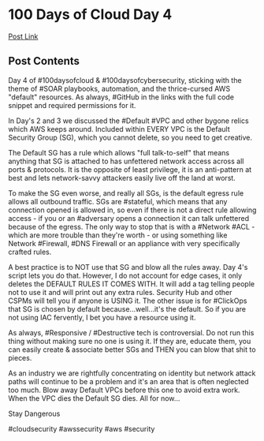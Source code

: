 # 100 Days of Cloud Day 4

[Post Link](https://www.linkedin.com/feed/update/urn:li:share:6982011824653099008/)

## Post Contents

Day 4 of #100daysofcloud & #100daysofcybersecurity, sticking with the theme of #SOAR playbooks, automation, and the thrice-cursed AWS "default" resources. As always, #GitHub in the links with the full code snippet and required permissions for it.

In Day's 2 and 3 we discussed the #Default #VPC and other bygone relics which AWS keeps around. Included within EVERY VPC is the Default Security Group (SG), which you cannot delete, so you need to get creative.

The Default SG has a rule which allows "full talk-to-self" that means anything that SG is attached to has unfettered network access across all ports & protocols. It is the opposite of least privilege, it is an anti-pattern at best and lets network-savvy attackers easily live off the land at worst.

To make the SG even worse, and really all SGs, is the default egress rule allows all outbound traffic. SGs are #stateful, which means that any connection opened is allowed in, so even if there is not a direct rule allowing access - if you or an #adversary opens a connection it can talk unfettered because of the egress. The only way to stop that is with a #Network #ACL - which are more trouble than they're worth - or using something like Network #Firewall, #DNS Firewall or an appliance with very specifically crafted rules.

A best practice is to NOT use that SG and blow all the rules away. Day 4's script lets you do that. However, I do not account for edge cases, it only deletes the DEFAULT RULES IT COMES WITH. It will add a tag telling people not to use it and will print out any extra rules. Security Hub and other CSPMs will tell you if anyone is USING it. The other issue is for #ClickOps that SG is chosen by default because...well...it's the default. So if you are not using IAC fervently, I bet you have a resource using it.

As always, #Responsive / #Destructive tech is controversial. Do not run this thing without making sure no one is using it. If they are, educate them, you can easily create & associate better SGs and THEN you can blow that shit to pieces.

As an industry we are rightfully concentrating on identity but network attack paths will continue to be a problem and it's an area that is often neglected too much. Blow away Default VPCs before this one to avoid extra work. When the VPC dies the Default SG dies. All for now...

Stay Dangerous

#cloudsecurity #awssecurity #aws #security 